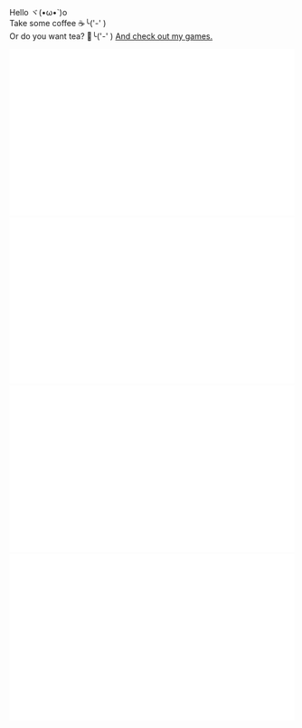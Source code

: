 Hello ヾ(•ω•`)o  
Take some coffee ☕╰('-' ) <br/>
Or do you want tea? 🍵╰('-' ) 
[And check out my games.](https://pikkua.com/videogames.html)

![](https://raw.githubusercontent.com/Pikku-a/github-stats/master/generated/overview.svg#gh-dark-mode-only) ![](https://raw.githubusercontent.com/Pikku-a/github-stats/master/generated/overview.svg#gh-light-mode-only) ![](https://raw.githubusercontent.com/Pikku-a/github-stats/master/generated/languages.svg#gh-dark-mode-only) ![](https://raw.githubusercontent.com/Pikku-a/github-stats/master/generated/languages.svg#gh-light-mode-only)
